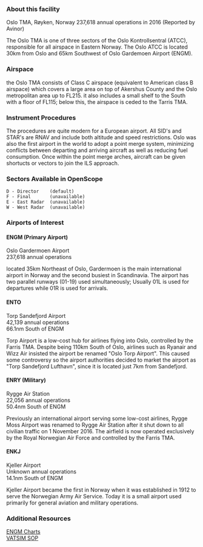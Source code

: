 ### About this facility
Oslo TMA, Røyken, Norway
237,618 annual operations in 2016 (Reported by Avinor)

The Oslo TMA is one of three sectors of the Oslo Kontrollsentral (ATCC), responsible for all airspace in Eastern Norway. The Oslo ATCC is located 30km from Oslo and 65km Southwest of Oslo Gardemoen Airport (ENGM).

### Airspace
the Oslo TMA consists of Class C airspace (equivalent to American class B airspace) which covers a large area on top of Akershus County and the Oslo metropolitan area up to FL215. it also includes a small shelf to the South with a floor of FL115; below this, the airspace is ceded to the Tarris TMA.

### Instrument Procedures
The procedures are quite modern for a European airport. All SID's and STAR's are RNAV and include both altitude and speed restrictions. Oslo was also the first airport in the world to adopt a point merge system, minimizing conflicts between departing and arriving aircraft as well as reducing fuel consumption. Once within the point merge arches, aircraft can be given shortucts or vectors to join the ILS approach.

### Sectors Available in OpenScope
```
D - Director    (default)
F - Final       (unavailable)
E - East Radar  (unavailable)
W - West Radar  (unavailable)
```

### Airports of Interest

#### ENGM (Primary Airport)
Oslo Gardermoen Airport  
237,618 annual operations

located 35km Northeast of Oslo, Gardermoen is the main international airport in Norway and the second busiest in Scandinavia. The airport has two parallel runways (01-19) used simultaneously; Usually 01L is used for departures while 01R is used for arrivals.

#### ENTO
Torp Sandefjord Airport  
42,139 annual operations  
66.1nm South of ENGM

Torp Airport is a low-cost hub for airlines flying into Oslo, controlled by the Farris TMA. Despite being 110km South of Oslo, airlines such as Ryanair and Wizz Air insisted the airport be renamed "Oslo Torp Airport". This caused some controversy so the airport authorities decided to market the airport as "Torp Sandefjord Lufthavn", since it is located just 7km from Sandefjord.

#### ENRY (Military)
Rygge Air Station  
22,056 annual operations  
50.4nm South of ENGM

Previously an international airport serving some low-cost airlines, Rygge Moss Airport was renamed to Rygge Air Station after it shut down to all civilian traffic on 1 November 2016. The airfield is now operated exclusively by the Royal Norwegian Air Force and controlled by the Farris TMA.

#### ENKJ
Kjeller Airport  
Unknown annual operations  
14.1nm South of ENGM

Kjeller Airport became the first in Norway when it was established in 1912 to serve the Norwegian Army Air Service. Today it is a small airport used primarily for general aviation and military operations. 

### Additional Resources
[ENGM Charts](https://ais.avinor.no/AIP/Latest/aip/ad/engm/engm_en.html)  
[VATSIM SOP](http://vatsim-scandinavia.org/wp-content/uploads/2017/01/LOPOsloTMA.pdf)
